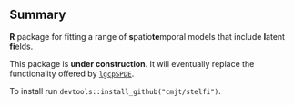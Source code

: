 Summary
-------

**R** package for fitting a range of **s**patio**te**mporal models that
include **l**atent **fi**elds.

This package is **under construction**. It will eventually replace the
functionality offered by [`lgcpSPDE`](https://github.com/cmjt/lgcpSPDE).

To install run `devtools::install_github("cmjt/stelfi")`.


